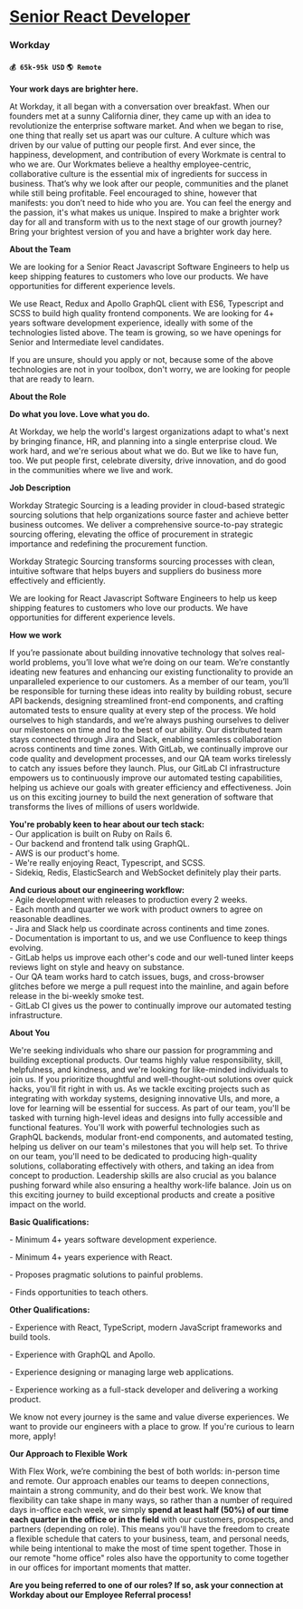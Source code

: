 # [Senior React Developer](https://www.remotewlb.com/apply/senior-react-developer-43305)  
### Workday  
#### `💰 65k-95k USD` `🌎 Remote`  

****Your work days are brighter here.****

At Workday, it all began with a conversation over breakfast. When our founders met at a sunny California diner, they came up with an idea to revolutionize the enterprise software market. And when we began to rise, one thing that really set us apart was our culture. A culture which was driven by our value of putting our people first. And ever since, the happiness, development, and contribution of every Workmate is central to who we are. Our Workmates believe a healthy employee-centric, collaborative culture is the essential mix of ingredients for success in business. That’s why we look after our people, communities and the planet while still being profitable. Feel encouraged to shine, however that manifests: you don’t need to hide who you are. You can feel the energy and the passion, it's what makes us unique. Inspired to make a brighter work day for all and transform with us to the next stage of our growth journey? Bring your brightest version of you and have a brighter work day here.

 **About the Team**

We are looking for a Senior React Javascript Software Engineers to help us keep shipping features to customers who love our products. We have opportunities for different experience levels.  
  
We use React, Redux and Apollo GraphQL client with ES6, Typescript and SCSS to build high quality frontend components. We are looking for 4+ years software development experience, ideally with some of the technologies listed above. The team is growing, so we have openings for Senior and Intermediate level candidates.  
  
If you are unsure, should you apply or not, because some of the above technologies are not in your toolbox, don't worry, we are looking for people that are ready to learn.

 **About the Role**

 **Do what you love. Love what you do.**

At Workday, we help the world's largest organizations adapt to what's next by bringing finance, HR, and planning into a single enterprise cloud. We work hard, and we're serious about what we do. But we like to have fun, too. We put people first, celebrate diversity, drive innovation, and do good in the communities where we live and work.

 **Job Description**

Workday Strategic Sourcing is a leading provider in cloud-based strategic sourcing solutions that help organizations source faster and achieve better business outcomes. We deliver a comprehensive source-to-pay strategic sourcing offering, elevating the office of procurement in strategic importance and redefining the procurement function.

Workday Strategic Sourcing transforms sourcing processes with clean, intuitive software that helps buyers and suppliers do business more effectively and efficiently.

We are looking for React Javascript Software Engineers to help us keep shipping features to customers who love our products. We have opportunities for different experience levels.

 **How we work**

If you’re passionate about building innovative technology that solves real-world problems, you’ll love what we’re doing on our team. We’re constantly ideating new features and enhancing our existing functionality to provide an unparalleled experience to our customers. As a member of our team, you’ll be responsible for turning these ideas into reality by building robust, secure API backends, designing streamlined front-end components, and crafting automated tests to ensure quality at every step of the process. We hold ourselves to high standards, and we’re always pushing ourselves to deliver our milestones on time and to the best of our ability. Our distributed team stays connected through Jira and Slack, enabling seamless collaboration across continents and time zones. With GitLab, we continually improve our code quality and development processes, and our QA team works tirelessly to catch any issues before they launch. Plus, our GitLab CI infrastructure empowers us to continuously
improve our automated testing capabilities, helping us achieve our goals with greater efficiency and effectiveness. Join us on this exciting journey to build the next generation of software that transforms the lives of millions of users worldwide.

 **You're probably keen to hear about our tech stack:**  
\- Our application is built on Ruby on Rails 6.  
\- Our backend and frontend talk using GraphQL.  
\- AWS is our product's home.  
\- We're really enjoying React, Typescript, and SCSS.  
\- Sidekiq, Redis, ElasticSearch and WebSocket definitely play their parts.

 **And curious about our engineering workflow:**  
\- Agile development with releases to production every 2 weeks.  
\- Each month and quarter we work with product owners to agree on reasonable deadlines.  
\- Jira and Slack help us coordinate across continents and time zones.  
\- Documentation is important to us, and we use Confluence to keep things evolving.  
\- GitLab helps us improve each other's code and our well-tuned linter keeps reviews light on style and heavy on substance.  
\- Our QA team works hard to catch issues, bugs, and cross-browser glitches before we merge a pull request into the mainline, and again before release in the bi-weekly smoke test.  
\- GitLab CI gives us the power to continually improve our automated testing infrastructure.

 **About You**

We're seeking individuals who share our passion for programming and building exceptional products. Our teams highly value responsibility, skill, helpfulness, and kindness, and we're looking for like-minded individuals to join us. If you prioritize thoughtful and well-thought-out solutions over quick hacks, you'll fit right in with us. As we tackle exciting projects such as integrating with workday systems, designing innovative UIs, and more, a love for learning will be essential for success. As part of our team, you'll be tasked with turning high-level ideas and designs into fully accessible and functional features. You'll work with powerful technologies such as GraphQL backends, modular front-end components, and automated testing, helping us deliver on our team's milestones that you will help set. To thrive on our team, you'll need to be dedicated to producing high-quality solutions, collaborating effectively with others, and taking an idea from concept to production. Leadership
skills are also crucial as you balance pushing forward while also ensuring a healthy work-life balance. Join us on this exciting journey to build exceptional products and create a positive impact on the world.

 **Basic Qualifications:**

\- Minimum 4+ years software development experience.

\- Minimum 4+ years experience with React.

\- Proposes pragmatic solutions to painful problems.

\- Finds opportunities to teach others.

 **Other Qualifications:**

\- Experience with React, TypeScript, modern JavaScript frameworks and build tools.

\- Experience with GraphQL and Apollo.

\- Experience designing or managing large web applications.

\- Experience working as a full-stack developer and delivering a working product.

We know not every journey is the same and value diverse experiences. We want to provide our engineers with a place to grow. If you're curious to learn more, apply!

  
  
 **Our Approach to Flexible Work**  

With Flex Work, we’re combining the best of both worlds: in-person time and remote. Our approach enables our teams to deepen connections, maintain a strong community, and do their best work. We know that flexibility can take shape in many ways, so rather than a number of required days in-office each week, we simply **spend at least half (50%) of our time each quarter in the office or in the field** with our customers, prospects, and partners (depending on role). This means you'll have the freedom to create a flexible schedule that caters to your business, team, and personal needs, while being intentional to make the most of time spent together. Those in our remote "home office" roles also have the opportunity to come together in our offices for important moments that matter.

 **Are you being referred to one of our roles? If so, ask your connection at Workday about our Employee Referral process!**

